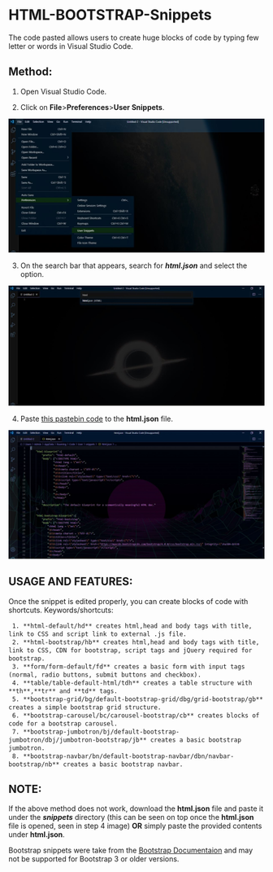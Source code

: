 # HTML-BOOTSTRAP-Snippets
The code pasted allows users to create huge blocks of code by typing few letter or words in Visual Studio Code.

## Method:

1. Open Visual Studio Code.

2. Click on **File**>**Preferences**>**User Snippets**.

![Step 2](https://raw.githubusercontent.com/shyamr586/HTML-BOOTSTRAP-Snippets/master/step2.JPG)

3. On the search bar that appears, search for ***html.json*** and select the option.

![Step 3](https://raw.githubusercontent.com/shyamr586/HTML-BOOTSTRAP-Snippets/master/step3.JPG)

4. Paste [this pastebin code](https://pastebin.com/raw/fnx654Tr) to the **html.json** file.

![Step 3](https://raw.githubusercontent.com/shyamr586/HTML-BOOTSTRAP-Snippets/master/step4.JPG)

## USAGE AND FEATURES:

  Once the snippet is edited properly, you can create blocks of code with shortcuts. Keywords/shortcuts:
     
     1. **html-default/hd** creates html,head and body tags with title, link to CSS and script link to external .js file.
     2. **html-bootstrap/hb** creates html,head and body tags with title, link to CSS, CDN for bootstrap, script tags and jQuery required for bootstrap.
     3. **form/form-default/fd** creates a basic form with input tags (normal, radio buttons, submit buttons and checkbox).
     4. **table/table-default-html/tdh** creates a table structure with **th**,**tr** and **td** tags.
     5. **bootstrap-grid/bg/default-bootstrap-grid/dbg/grid-bootstrap/gb** creates a simple bootstrap grid structure.
     6. **bootstrap-carousel/bc/carousel-bootstrap/cb** creates blocks of code for a bootstrap carousel.
     7. **bootstrap-jumbotron/bj/default-bootstrap-jumbotron/dbj/jumbotron-bootstrap/jb** creates a basic bootstrap jumbotron.
     8. **bootstrap-navbar/bn/default-bootstrap-navbar/dbn/navbar-bootstrap/nb** creates a basic bootstrap navbar.
     
 ## NOTE: 

  If the above method does not work, download the **html.json** file and paste it under the ***snippets*** directory (this can be seen on top  once the **html.json** file is opened, seen in step 4 image) **OR** simply paste the provided contents under **html.json**. 
  
  Bootstrap snippets were take from the [Bootstrap Documentaion](https://getbootstrap.com/docs/4.5/getting-started/introduction/) and may not be supported for Bootstrap 3 or older versions.
